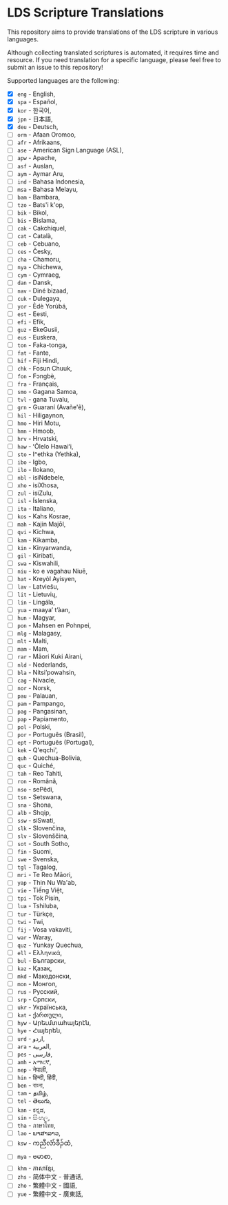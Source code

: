 # LDS Scripture Translations

This repository aims to provide translations of the LDS scripture in various languages.

Although collecting translated scriptures is automated, it requires time and resource. If you need translation for a specific language, please feel free to submit an issue to this repository!

Supported languages are the following:

- [x] `eng` - English,
- [x] `spa` - Español,
- [x] `kor` - 한국어,
- [x] `jpn` - 日本語,
- [x] `deu` - Deutsch,
- [ ] `orm` - Afaan Oromoo,
- [ ] `afr` - Afrikaans,
- [ ] `ase` - American Sign Language (ASL),
- [ ] `apw` - Apache,
- [ ] `asf` - Auslan,
- [ ] `aym` - Aymar Aru,
- [ ] `ind` - Bahasa Indonesia,
- [ ] `msa` - Bahasa Melayu,
- [ ] `bam` - Bambara,
- [ ] `tzo` - Bats'i k'op,
- [ ] `bik` - Bikol,
- [ ] `bis` - Bislama,
- [ ] `cak` - Cakchiquel,
- [ ] `cat` - Català,
- [ ] `ceb` - Cebuano,
- [ ] `ces` - Česky,
- [ ] `cha` - Chamoru,
- [ ] `nya` - Chichewa,
- [ ] `cym` - Cymraeg,
- [ ] `dan` - Dansk,
- [ ] `nav` - Diné bizaad,
- [ ] `cuk` - Dulegaya,
- [ ] `yor` - Èdè Yorùbá,
- [ ] `est` - Eesti,
- [ ] `efi` - Efik,
- [ ] `guz` - EkeGusii,
- [ ] `eus` - Euskera,
- [ ] `ton` - Faka-tonga,
- [ ] `fat` - Fante,
- [ ] `hif` - Fiji Hindi,
- [ ] `chk` - Fosun Chuuk,
- [ ] `fon` - Fɔngbè,
- [ ] `fra` - Français,
- [ ] `smo` - Gagana Samoa,
- [ ] `tvl` - gana Tuvalu,
- [ ] `grn` - Guaraní (Avañe'ẽ),
- [ ] `hil` - Hiligaynon,
- [ ] `hmo` - Hiri Motu,
- [ ] `hmn` - Hmoob,
- [ ] `hrv` - Hrvatski,
- [ ] `haw` - ʻŌlelo Hawaiʻi,
- [ ] `sto` - I^ethka (Yethka),
- [ ] `ibo` - Igbo,
- [ ] `ilo` - Ilokano,
- [ ] `nbl` - isiNdebele,
- [ ] `xho` - isiXhosa,
- [ ] `zul` - isiZulu,
- [ ] `isl` - Íslenska,
- [ ] `ita` - Italiano,
- [ ] `kos` - Kahs Kosrae,
- [ ] `mah` - Kajin Majōl,
- [ ] `qvi` - Kichwa,
- [ ] `kam` - Kikamba,
- [ ] `kin` - Kinyarwanda,
- [ ] `gil` - Kiribati,
- [ ] `swa` - Kiswahili,
- [ ] `niu` - ko e vagahau Niuē,
- [ ] `hat` - Kreyòl Ayisyen,
- [ ] `lav` - Latviešu,
- [ ] `lit` - Lietuvių,
- [ ] `lin` - Lingála,
- [ ] `yua` - maayaʼ tʼàan,
- [ ] `hun` - Magyar,
- [ ] `pon` - Mahsen en Pohnpei,
- [ ] `mlg` - Malagasy,
- [ ] `mlt` - Malti,
- [ ] `mam` - Mam,
- [ ] `rar` - Māori Kuki Airani,
- [ ] `nld` - Nederlands,
- [ ] `bla` - Nitsi’powahsin,
- [ ] `cag` - Nivacle,
- [ ] `nor` - Norsk,
- [ ] `pau` - Palauan,
- [ ] `pam` - Pampango,
- [ ] `pag` - Pangasinan,
- [ ] `pap` - Papiamento,
- [ ] `pol` - Polski,
- [ ] `por` - Português (Brasil),
- [ ] `ept` - Português (Portugal),
- [ ] `kek` - Q'eqchi',
- [ ] `quh` - Quechua-Bolivia,
- [ ] `quc` - Quiché,
- [ ] `tah` - Reo Tahiti,
- [ ] `ron` - Română,
- [ ] `nso` - sePêdi,
- [ ] `tsn` - Setswana,
- [ ] `sna` - Shona,
- [ ] `alb` - Shqip,
- [ ] `ssw` - siSwati,
- [ ] `slk` - Slovenčina,
- [ ] `slv` - Slovenščina,
- [ ] `sot` - South Sotho,
- [ ] `fin` - Suomi,
- [ ] `swe` - Svenska,
- [ ] `tgl` - Tagalog,
- [ ] `mri` - Te Reo Māori,
- [ ] `yap` - Thin Nu Wa'ab,
- [ ] `vie` - Tiếng Việt,
- [ ] `tpi` - Tok Pisin,
- [ ] `lua` - Tshiluba,
- [ ] `tur` - Türkçe,
- [ ] `twi` - Twi,
- [ ] `fij` - Vosa vakaviti,
- [ ] `war` - Waray,
- [ ] `quz` - Yunkay Quechua,
- [ ] `ell` - Ελληνικά,
- [ ] `bul` - Български,
- [ ] `kaz` - Қазақ,
- [ ] `mkd` - Македонски,
- [ ] `mon` - Монгол,
- [ ] `rus` - Русский,
- [ ] `srp` - Српски,
- [ ] `ukr` - Українська,
- [ ] `kat` - ქართული,
- [ ] `hyw` - Արեւմտահայերէն,
- [ ] `hye` - Հայերեն,
- [ ] `urd` - اردو,
- [ ] `ara` - العربية,
- [ ] `pes` - فارسی,
- [ ] `amh` - አማርኛ,
- [ ] `nep` - नेपाली,
- [ ] `hin` - हिन्दी, हिंदी,
- [ ] `ben` - বাংলা,
- [ ] `tam` - தமிழ்,
- [ ] `tel` - తెలుగు,
- [ ] `kan` - ಕನ್ನಡ,
- [ ] `sin` - සිංහල,
- [ ] `tha` - ภาษาไทย,
- [ ] `lao` - ພາສາລາວ,
- [ ] `ksw` - ကညီလံာ်ခီၣ်ထံ,
- [ ] `mya` - ဗမာစာ,
- [ ] `khm` - ភាសាខ្មែរ,
- [ ] `zhs` - 简体中文 - 普通话,
- [ ] `zho` - 繁體中文 - 國語,
- [ ] `yue` - 繁體中文 - 廣東話,
